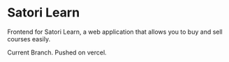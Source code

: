 # Satori Learn

Frontend for Satori Learn, a web application that allows you to buy and sell courses easily.

Current Branch.
Pushed on vercel.